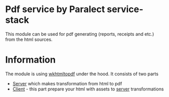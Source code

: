 Pdf service by Paralect service-stack
===========
This module can be used for pdf generating (reports, receipts and etc.) from the html sources.

Information
===========
The module is using [wkhtmltopdf](https://www.npmjs.com/package/wkhtmltopdf) under the hood.
It consists of two parts
 - [Server](server/README.md) which makes transformation from html to pdf
 - [Client](client/README.md) - this part prepare your html with assets to [server](server/README.md) transformations